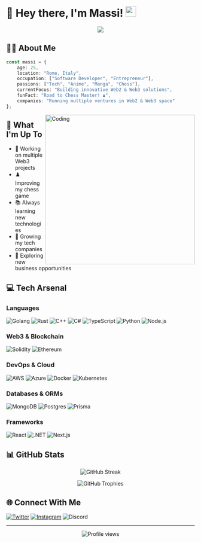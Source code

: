 # 👋 Hey there, I'm Massi! <img src="https://media.giphy.com/media/hvRJCLFzcasrR4ia7z/giphy.gif" width="28">

<p align="center">
  <img src="https://readme-typing-svg.herokuapp.com/?lines=Full-Stack+Developer;Blockchain+Enthusiast;Chess+Enthusiast;Serial+Entrepreneur&font=Fira%20Code&center=true&width=440&height=45&color=f75c7e&vCenter=true&size=22">
</p>

## 🧑‍💻 About Me

```typescript
const massi = {
    age: 25,
    location: "Rome, Italy",
    occupation: ["Software Developer", "Entrepreneur"],
    passions: ["Tech", "Anime", "Manga", "Chess"],
    currentFocus: "Building innovative Web2 & Web3 solutions",
    funFact: "Road to Chess Master! ♟️",
    companies: "Running multiple ventures in Web2 & Web3 space"
};
```

<img align="right" alt="Coding" width="400" src="https://media.giphy.com/media/f3iwJFOVOwuy7K6FFw/giphy.gif">

## 🚀 What I'm Up To

- 🎯 Working on multiple Web3 projects
- ♟️ Improving my chess game
- 📚 Always learning new technologies
- 💼 Growing my tech companies
- 🌱 Exploring new business opportunities

## 💻 Tech Arsenal

### Languages
<p align="left">
  <img src="https://img.shields.io/badge/go-%2300ADD8.svg?style=for-the-badge&logo=go&logoColor=white" alt="Golang"/>
  <img src="https://img.shields.io/badge/rust-%23000000.svg?style=for-the-badge&logo=rust&logoColor=white" alt="Rust"/>
  <img src="https://img.shields.io/badge/c++-%2300599C.svg?style=for-the-badge&logo=c%2B%2B&logoColor=white" alt="C++"/>
  <img src="https://img.shields.io/badge/c%23-%23239120.svg?style=for-the-badge&logo=c-sharp&logoColor=white" alt="C#"/>
  <img src="https://img.shields.io/badge/typescript-%23007ACC.svg?style=for-the-badge&logo=typescript&logoColor=white" alt="TypeScript"/>
  <img src="https://img.shields.io/badge/python-3670A0?style=for-the-badge&logo=python&logoColor=ffdd54" alt="Python"/>
  <img src="https://img.shields.io/badge/node.js-6DA55F?style=for-the-badge&logo=node.js&logoColor=white" alt="Node.js"/>
</p>

### Web3 & Blockchain
<p align="left">
  <img src="https://img.shields.io/badge/Solidity-%23363636.svg?style=for-the-badge&logo=solidity&logoColor=white" alt="Solidity"/>
  <img src="https://img.shields.io/badge/Ethereum-3C3C3D?style=for-the-badge&logo=Ethereum&logoColor=white" alt="Ethereum"/>
</p>

### DevOps & Cloud
<p align="left">
  <img src="https://img.shields.io/badge/AWS-%23FF9900.svg?style=for-the-badge&logo=amazon-aws&logoColor=white" alt="AWS"/>
  <img src="https://img.shields.io/badge/azure-%230072C6.svg?style=for-the-badge&logo=azure-devops&logoColor=white" alt="Azure"/>
  <img src="https://img.shields.io/badge/docker-%230db7ed.svg?style=for-the-badge&logo=docker&logoColor=white" alt="Docker"/>
  <img src="https://img.shields.io/badge/kubernetes-%23326ce5.svg?style=for-the-badge&logo=kubernetes&logoColor=white" alt="Kubernetes"/>
</p>

### Databases & ORMs
<p align="left">
  <img src="https://img.shields.io/badge/MongoDB-%234ea94b.svg?style=for-the-badge&logo=mongodb&logoColor=white" alt="MongoDB"/>
  <img src="https://img.shields.io/badge/postgres-%23316192.svg?style=for-the-badge&logo=postgresql&logoColor=white" alt="Postgres"/>
  <img src="https://img.shields.io/badge/Prisma-3982CE?style=for-the-badge&logo=Prisma&logoColor=white" alt="Prisma"/>
</p>

### Frameworks
<p align="left">
  <img src="https://img.shields.io/badge/react-%2320232a.svg?style=for-the-badge&logo=react&logoColor=%2361DAFB" alt="React"/>
  <img src="https://img.shields.io/badge/.NET-5C2D91?style=for-the-badge&logo=.net&logoColor=white" alt=".NET"/>
  <img src="https://img.shields.io/badge/next.js-%23000000.svg?style=for-the-badge&logo=next.js&logoColor=white" alt="Next.js"/>
</p>

## 📊 GitHub Stats

<p align="center">
  <img src="https://github-readme-streak-stats.herokuapp.com/?user=MrMassi24&theme=radical" alt="GitHub Streak"/>
</p>

<p align="center">
  <img src="https://github-profile-trophy.vercel.app/?username=MrMassi24&theme=radical&no-frame=false&no-bg=true&margin-w=4&row=1" alt="GitHub Trophies"/>
</p>

## 🌐 Connect With Me
<p align="left">
  <a href="https://twitter.com/@MrMassi24" target="blank"><img src="https://img.shields.io/badge/Twitter-%231DA1F2.svg?logo=Twitter&logoColor=white" alt="Twitter"/></a>
  <a href="https://instagram.com/valerio_massimiani" target="blank"><img src="https://img.shields.io/badge/Instagram-%23E4405F.svg?logo=Instagram&logoColor=white" alt="Instagram"/></a>
  <img src="https://img.shields.io/badge/Discord-massi__24-7289DA?style=flat&logo=discord&logoColor=white" alt="Discord"/>
</p>

---

<p align="center">
  <img src="https://komarev.com/ghpvc/?username=MrMassi24&label=Profile%20views&color=0e75b6&style=flat" alt="Profile views"/>
</p>

<!-- Made with ❤️ by Massi -->

